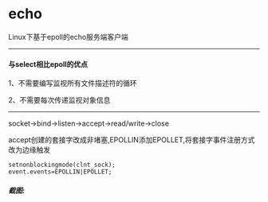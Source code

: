 # echo
Linux下基于epoll的echo服务端客户端

---

#### 与select相比epoll的优点
1、不需要编写监视所有文件描述符的循环

2、不需要每次传递监视对象信息

---

socket->bind->listen->accept->read/write->close

accept创建的套接字改成非堵塞,EPOLLIN添加EPOLLET,将套接字事件注册方式改为边缘触发
```
setnonblockingmode(clnt_sock);
event.events=EPOLLIN|EPOLLET;
```

##### 截图: